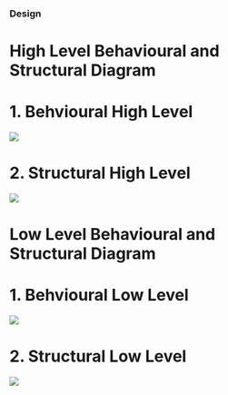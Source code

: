 ### Design
# High Level Behavioural and Structural Diagram

# 1. Behvioural High Level
![](https://github.com/ShivaniSharma11/ShivaniProject/blob/master/Images/BHL.png)
# 2. Structural High Level
![](https://github.com/ShivaniSharma11/ShivaniProject/blob/master/Images/SHL.png)

# Low Level Behavioural and Structural Diagram
# 1.  Behvioural Low Level
![]( https://github.com/ShivaniSharma11/ShivaniProject/blob/master/Images/BLL.png )
# 2.  Structural Low Level
![](https://github.com/ShivaniSharma11/ShivaniProject/blob/master/Images/SLL.png) 

